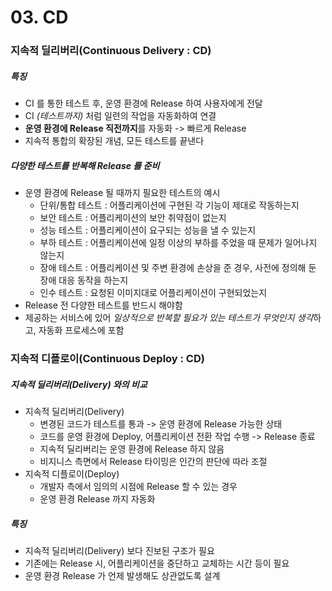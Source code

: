 # 03. CD

### 지속적 딜리버리(Continuous Delivery : CD)

##### 특징

- CI 를 통한 테스트 후, 운영 환경에 Release 하여 사용자에게 전달
- CI _(테스트까지)_ 처럼 일련의 작업을 자동화하여 연결
- **운영 환경에 Release 직전까지**를 자동화 -> 빠르게 Release
- 지속적 통합의 확장된 개념, 모든 테스트를 끝낸다

##### 다양한 테스트를 반복해 Release 를 준비

- 운영 환경에 Release 될 때까지 필요한 테스트의 예시
  - 단위/통합 테스트 : 어플리케이션에 구현된 각 기능이 제대로 작동하는지
  - 보안 테스트 : 어플리케이션의 보안 취약점이 없는지
  - 성능 테스트 : 어플리케이션이 요구되는 성능을 낼 수 있는지
  - 부하 테스트 : 어플리케이션에 일정 이상의 부하를 주었을 때 문제가 일어나지 않는지
  - 장애 테스트 : 어플리케이션 및 주변 환경에 손상을 준 경우, 사전에 정의해 둔 장애 대응 동작을 하는지
  - 인수 테스트 : 요청된 이미지대로 어플리케이션이 구현되었는지
- Release 전 다양한 테스트를 반드시 해야함
- 제공하는 서비스에 있어 *일상적으로 반복할 필요가 있는 테스트가 무엇인지 생각*하고, 자동화 프로세스에 포함

### 지속적 디플로이(Continuous Deploy : CD)

##### 지속적 딜리버리(Delivery) 와의 비교

- 지속적 딜리버리(Delivery)
  - 변경된 코드가 테스트를 통과 -> 운영 환경에 Release 가능한 상태
  - 코드를 운영 환경에 Deploy, 어플리케이션 전환 작업 수행 -> Release 종료
  - 지속적 딜리버리는 운영 환경에 Release 하지 않음
  - 비지니스 측면에서 Release 타이밍은 인간의 판단에 따라 조절
- 지속적 디플로이(Deploy)
  - 개발자 측에서 임의의 시점에 Release 할 수 있는 경우
  - 운영 환경 Release 까지 자동화

##### 특징

- 지속적 딜리버리(Delivery) 보다 진보된 구조가 필요
- 기존에는 Release 시, 어플리케이션을 중단하고 교체하는 시간 등이 필요
- 운영 환경 Release 가 언제 발생해도 상관없도록 설계
